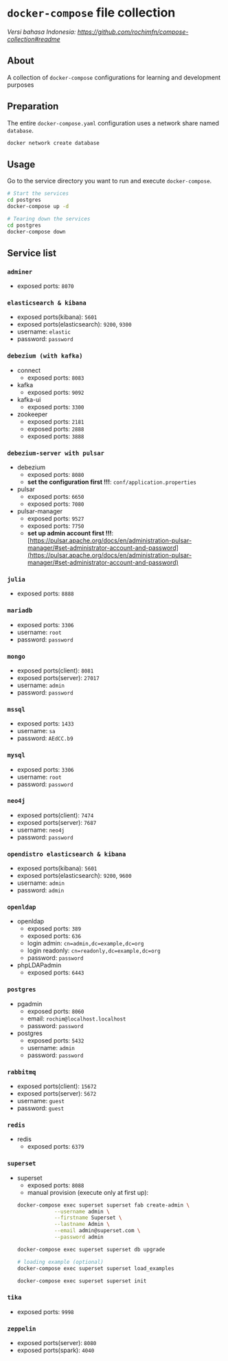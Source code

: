 # `docker-compose` file collection
*Versi bahasa Indonesia: https://github.com/rochimfn/compose-collection#readme*

## About
A collection of `docker-compose` configurations for learning and development purposes

## Preparation
The entire `docker-compose.yaml` configuration uses a network share named `database`.

```bash
docker network create database
```

## Usage
Go to the service directory you want to run and execute `docker-compose`.

```bash
# Start the services
cd postgres
docker-compose up -d

# Tearing down the services
cd postgres
docker-compose down
```

## Service list

### `adminer`

* exposed ports: `8070`

### `elasticsearch & kibana`

* exposed ports(kibana): `5601`
* exposed ports(elasticsearch): `9200`, `9300`
* username: `elastic`
* password: `password`

### `debezium (with kafka)`

* connect
    * exposed ports: `8083`
* kafka
    * exposed ports: `9092`
* kafka-ui
    * exposed ports: `3300`
* zookeeper
    * exposed ports: `2181`
    * exposed ports: `2888`
    * exposed ports: `3888`

### `debezium-server with pulsar`

* debezium
    * exposed ports: `8080`
    * **set the configuration first !!!**: `conf/application.properties`
* pulsar
    * exposed ports: `6650`
    * exposed ports: `7080`
* pulsar-manager
    * exposed ports: `9527`
    * exposed ports: `7750`
    * **set up admin account first !!!**: [https://pulsar.apache.org/docs/en/administration-pulsar-manager/#set-administrator-account-and-password](https://pulsar.apache.org/docs/en/administration-pulsar-manager/#set-administrator-account-and-password)

### `julia`

* exposed ports: `8888`

### `mariadb`

* exposed ports: `3306`
* username: `root`
* password: `password`

### `mongo`

* exposed ports(client): `8081`
* exposed ports(server): `27017`
* username: `admin`
* password: `password`

### `mssql`

* exposed ports: `1433`
* username: `sa`
* password: `AEdCC.b9`

### `mysql`

* exposed ports: `3306`
* username: `root`
* password: `password`

### `neo4j`

* exposed ports(client): `7474`
* exposed ports(server): `7687`
* username: `neo4j`
* password: `password`

### `opendistro elasticsearch & kibana`

* exposed ports(kibana): `5601`
* exposed ports(elasticsearch): `9200`, `9600`
* username: `admin`
* password: `admin`

### `openldap`

* openldap
    * exposed ports: `389`
    * exposed ports: `636`
    * login admin: `cn=admin,dc=example,dc=org`
    * login readonly: `cn=readonly,dc=example,dc=org`
    * password: `password`
* phpLDAPadmin
    * exposed ports: `6443`


### `postgres`

* pgadmin
    * exposed ports: `8060`
    * email: `rochim@localhost.localhost`
    * password: `password`
* postgres
    * exposed ports: `5432`
    * username: `admin`
    * password: `password`

### `rabbitmq`

* exposed ports(client): `15672`
* exposed ports(server): `5672`
* username: `guest`
* password: `guest`

### `redis`

* redis
    * exposed ports: `6379`

### `superset`

* superset
    * exposed ports: `8088`
    * manual provision (execute only at first up): 
    ```bash
    docker-compose exec superset superset fab create-admin \
                --username admin \
                --firstname Superset \
                --lastname Admin \
                --email admin@superset.com \
                --password admin

    docker-compose exec superset superset db upgrade

    # loading example (optional)
    docker-compose exec superset superset load_examples

    docker-compose exec superset superset init
    ```

### `tika`

* exposed ports: `9998`

### `zeppelin`

* exposed ports(server): `8080`
* exposed ports(spark): `4040`
